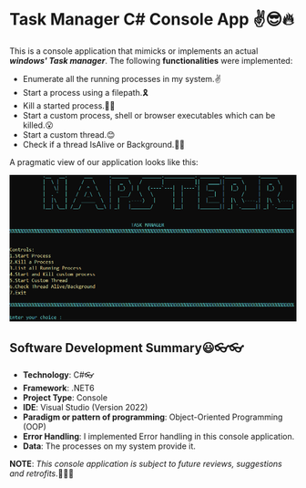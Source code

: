 # Task Manager C# Console App ✌😎🔥

This is a console application that mimicks or implements an actual **_windows' Task manager_**. The following **functionalities** were implemented:

* Enumerate all the running processes in my system.✌
* Start a process using a filepath.🎗
* Kill a started process.🤦‍♂️
* Start a custom process, shell or browser executables which can be killed.😮
* Start a custom thread.😊
* Check if a thread IsAlive or Background.🤷‍♂️

A pragmatic view of our application looks like this:

![Task manager](https://raw.githubusercontent.com/kendrickchibueze/-Modern-Node-on-AWS/702762ef69f8852874821d826a4e05634ce3c9d8/Branching%20Strategies/Screenshot%20(431).png)


## Software Development Summary😃👓👓
* **Technology**: C#👓
* **Framework**: .NET6
* **Project Type**: Console
* **IDE**: Visual Studio (Version 2022)
* **Paradigm or pattern of programming**: Object-Oriented Programming (OOP)
* **Error Handling**: I implemented Error handling in this console application.
* **Data**: The processes on my system provide it.

**NOTE**: _This console application is subject to future  reviews, suggestions and retrofits_.🛴🔥😎

